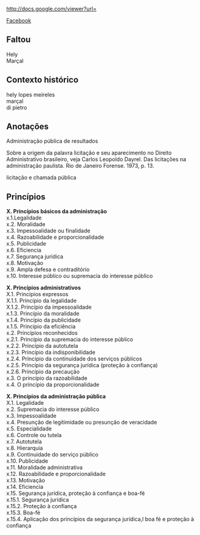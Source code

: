 http://docs.google.com/viewer?url=

<a href="https:fb.com/">Facebook</a>

Faltou
------
  Hely  
  Marçal

Contexto histórico
------------------
hely lopes meireles  
marçal  
di pietro

Anotações
---------
Administração pública de resultados

Sobre a origem da palavra licitação e seu aparecimento no Direito Administrativo brasileiro, veja Carlos Leopoldo Dayrel. Das licitações na administração paulista. Rio de Janeiro Forense. 1973, p. 13.

licitação e chamada pública

Princípios
----------
**X. Princípios básicos da administração**  
x.1.Legalidade  
x.2. Moralidade  
x.3. Impessoalidade ou finalidade  
x.4. Razoabilidade e proporcionalidade  
x.5. Publicidade  
x.6. Eficiencia  
x.7. Segurança jurídica  
x.8. Motivação  
x.9. Ampla defesa e contraditório  
x.10. Interesse público ou supremacia do interesse público  

**X. Princípios administrativos**  
X.1. Princípios expressos  
X.1.1. Princípio da legalidade  
X.1.2. Princípio da impessoalidade  
x.1.3. Princípio da moralidade  
x.1.4. Princípio da publicidade  
x.1.5. Princípio da eficiência  
x.2. Princípios reconhecidos  
x.2.1. Princípio da supremacia do interesse público  
x.2.2. Princípio da autotutela  
x.2.3. Princípio da indisponibilidade  
x.2.4. Princípio da continuidade dos serviços públicos  
x.2.5. Princípio da segurança jurídica (proteção à confiança)  
x.2.6. Princípio da precaução  
x.3. O princípio da razoabilidade  
x.4. O princípio da proporcionalidade  

**X. Princípios da administração pública**  
X.1. Legalidade  
x.2. Supremacia do interesse público  
x.3. Impessoalidade  
x.4. Presunção de legitimidade ou presunção de veracidade  
x.5. Especialidade  
x.6. Controle ou tutela  
x.7. Autotutela  
x.8. Hierarquia  
x.9. Continuidade do serviço público  
x.10. Publicidade  
x.11. Moralidade administrativa  
x.12. Razoabilidade e proporcionalidade  
x.13. Motivação  
x.14. Eficiencia  
x.15. Segurança jurídica, proteção à confiança e boa-fé  
x.15.1. Segurança jurídica  
x.15.2. Proteção à confiança  
x.15.3. Boa-fé  
x.15.4. Aplicação dos princípios da segurança jurídica,l boa fé e proteção à confiança
